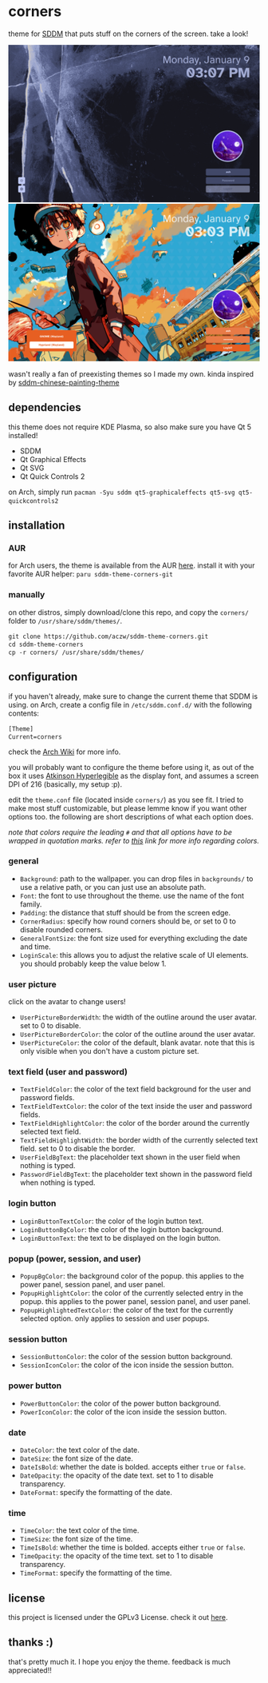# corners

theme for [SDDM](https://github.com/sddm/sddm) that puts stuff on the corners of the screen. take a look!

![glacier preview](preview/glacier.png)
![hanako preview](preview/hanako.png)

wasn't really a fan of preexisting themes so I made my own. kinda inspired by [sddm-chinese-painting-theme](https://github.com/fralonra/sddm-chinese-painting-theme)

## dependencies

this theme does not require KDE Plasma, so also make sure you have Qt 5 installed!

- SDDM
- Qt Graphical Effects
- Qt SVG
- Qt Quick Controls 2

on Arch, simply run `pacman -Syu sddm qt5-graphicaleffects qt5-svg qt5-quickcontrols2`

## installation

### AUR

for Arch users, the theme is available from the AUR [here](https://aur.archlinux.org/packages/sddm-theme-corners-git). install it with your favorite AUR helper: `paru sddm-theme-corners-git`

### manually

on other distros, simply download/clone this repo, and copy the `corners/` folder to `/usr/share/sddm/themes/`.

```
git clone https://github.com/aczw/sddm-theme-corners.git
cd sddm-theme-corners
cp -r corners/ /usr/share/sddm/themes/
```

## configuration
if you haven't already, make sure to change the current theme that SDDM is using. on Arch, create a config file in `/etc/sddm.conf.d/` with the following contents:

```
[Theme]
Current=corners
```

check the [Arch Wiki](https://wiki.archlinux.org/title/SDDM#Configuration) for more info.

you will probably want to configure the theme before using it, as out of the box it uses [Atkinson Hyperlegible](https://fonts.google.com/specimen/Atkinson+Hyperlegible) as the display font, and assumes a screen DPI of 216 (basically, my setup :p).

edit the `theme.conf` file (located inside `corners/`) as you see fit. I tried to make most stuff customizable, but please lemme know if you want other options too. the following are short descriptions of what each option does.

*note that colors require the leading `#` and that all options have to be wrapped in quotation marks. refer to [this](https://doc.qt.io/qt-5/qml-color.html) link for more info regarding colors.*

### general

- `Background`: path to the wallpaper. you can drop files in `backgrounds/` to use a relative path, or you can just use an absolute path.
- `Font`: the font to use throughout the theme. use the name of the font family.
- `Padding`: the distance that stuff should be from the screen edge.
- `CornerRadius`: specify how round corners should be, or set to 0 to disable rounded corners.
- `GeneralFontSize`: the font size used for everything excluding the date and time.
- `LoginScale`: this allows you to adjust the relative scale of UI elements. you should probably keep the value below 1.

### user picture

click on the avatar to change users!

- `UserPictureBorderWidth`: the width of the outline around the user avatar. set to 0 to disable.
- `UserPictureBorderColor`: the color of the outline around the user avatar.
- `UserPictureColor`: the color of the default, blank avatar. note that this is only visible when you don't have a custom picture set.

### text field (user and password)

- `TextFieldColor`: the color of the text field background for the user and password fields.
- `TextFieldTextColor`: the color of the text inside the user and password fields.
- `TextFieldHighlightColor`: the color of the border around the currently selected text field.
- `TextFieldHighlightWidth`: the border width of the currently selected text field. set to 0 to disable the border.
- `UserFieldBgText`: the placeholder text shown in the user field when nothing is typed.
- `PasswordFieldBgText`: the placeholder text shown in the password field when nothing is typed.

### login button

- `LoginButtonTextColor`: the color of the login button text.
- `LoginButtonBgColor`: the color of the login button background.
- `LoginButtonText`: the text to be displayed on the login button.

### popup (power, session, and user)

- `PopupBgColor`: the background color of the popup. this applies to the power panel, session panel, and user panel.
- `PopupHighlightColor`: the color of the currently selected entry in the popup. this applies to the power panel, session panel, and user panel.
- `PopupHighlightedTextColor`: the color of the text for the currently selected option. only applies to session and user popups.

### session button

- `SessionButtonColor`: the color of the session button background.
- `SessionIconColor`: the color of the icon inside the session button.

### power button

- `PowerButtonColor`: the color of the power button background.
- `PowerIconColor`: the color of the icon inside the session button.

### date

- `DateColor`: the text color of the date.
- `DateSize`: the font size of the date.
- `DateIsBold`: whether the date is bolded. accepts either `true` or `false`.
- `DateOpacity`: the opacity of the date text. set to 1 to disable transparency.
- `DateFormat`: specify the formatting of the date.

### time

- `TimeColor`: the text color of the time.
- `TimeSize`: the font size of the time.
- `TimeIsBold`: whether the time is bolded. accepts either `true` or `false`.
- `TimeOpacity`: the opacity of the time text. set to 1 to disable transparency.
- `TimeFormat`: specify the formatting of the time.

## license

this project is licensed under the GPLv3 License. check it out [here](LICENSE).

## thanks :)

that's pretty much it. I hope you enjoy the theme. feedback is much appreciated!!
